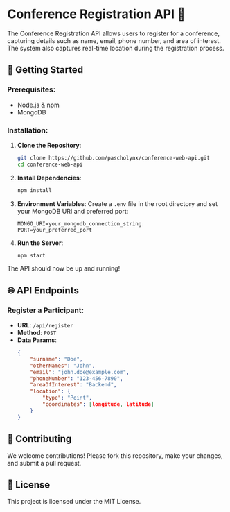 # Conference Registration API 🎉

The Conference Registration API allows users to register for a conference, capturing details such as name, email, phone number, and area of interest. The system also captures real-time location during the registration process.

## 🚀 Getting Started 

### Prerequisites:

- Node.js & npm
- MongoDB

### Installation:

1. **Clone the Repository**:
   ```bash
   git clone https://github.com/pascholynx/conference-web-api.git
   cd conference-web-api
   ```

2. **Install Dependencies**:
   ```bash
   npm install
   ```

3. **Environment Variables**: 
   Create a `.env` file in the root directory and set your MongoDB URI and preferred port:
   ```
   MONGO_URI=your_mongodb_connection_string
   PORT=your_preferred_port
   ```

4. **Run the Server**:
   ```bash
   npm start
   ```

The API should now be up and running!

## 🌐 API Endpoints 

### Register a Participant:

- **URL**: `/api/register`
- **Method**: `POST`
- **Data Params**:
   ```json
   {
       "surname": "Doe",
       "otherNames": "John",
       "email": "john.doe@example.com",
       "phoneNumber": "123-456-7890",
       "areaOfInterest": "Backend",
       "location": {
           "type": "Point",
           "coordinates": [longitude, latitude]
       }
   }
   ```

## 🤝 Contributing

We welcome contributions! Please fork this repository, make your changes, and submit a pull request.

## 📜 License

This project is licensed under the MIT License.

